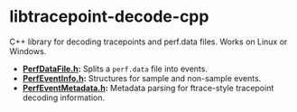 # libtracepoint-decode-cpp

C++ library for decoding tracepoints and perf.data files.
Works on Linux or Windows.

- **[PerfDataFile.h](include/tracepoint/PerfDataFile.h):**
  Splits a `perf.data` file into events.
- **[PerfEventInfo.h](include/tracepoint/PerfEventInfo.h):**
  Structures for sample and non-sample events.
- **[PerfEventMetadata.h](include/tracepoint/PerfEventMetadata.h):**
  Metadata parsing for ftrace-style tracepoint decoding information.
